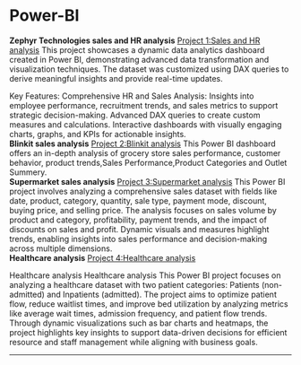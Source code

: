 # Power-BI
**Zephyr Technologies sales and HR analysis**
[Project 1:Sales and HR analysis](https://github.com/nafiya1236/Power-BI/blob/main/zephyr%20project.pbix)
This project showcases a dynamic data analytics dashboard created in Power BI, demonstrating advanced data transformation and visualization techniques. The dataset was customized using DAX queries to derive meaningful insights and provide real-time updates.

Key Features:
Comprehensive HR and Sales Analysis: Insights into employee performance, recruitment trends, and sales metrics to support strategic decision-making.
Advanced DAX queries to create custom measures and calculations.
Interactive dashboards with visually engaging charts, graphs, and KPIs for actionable insights.\
**Blinkit sales analysis**
[Project 2:Blinkit analysis](https://github.com/nafiya1236/Power-BI/blob/main/blinkit%20projct.pbix)
This Power BI dashboard offers an in-depth analysis of grocery store sales performance, customer behavior, product trends,Sales Performance,Product Categories and Outlet Summery.\
**Supermarket sales analysis**
[Project 3:Supermarket analysis](https://github.com/nafiya1236/Power-BI/blob/main/sales%20analysis%20projct.pbix)
This Power BI project involves analyzing a comprehensive sales dataset with fields like date, product, category, quantity, sale type, payment mode, discount, buying price, and selling price. The analysis focuses on sales volume by product and category, profitability, payment trends, and the impact of discounts on sales and profit. Dynamic visuals and measures highlight trends, enabling insights into sales performance and decision-making across multiple dimensions.\
**Healthcare analysis**
[Project 4:Healthcare analysis](https://github.com/nafiya1236/Power-BI/blob/main/blinkit%20projct.pbix)

Healthcare analysis
Healthcare analysis
This Power BI project focuses on analyzing a healthcare dataset with two patient categories: Patients (non-admitted) and Inpatients (admitted). The project aims to optimize patient flow, reduce waitlist times, and improve bed utilization by analyzing metrics like average wait times, admission frequency, and patient flow trends. Through dynamic visualizations such as bar charts and heatmaps, the project highlights key insights to support data-driven decisions for efficient resource and staff management while aligning with business goals.
****
